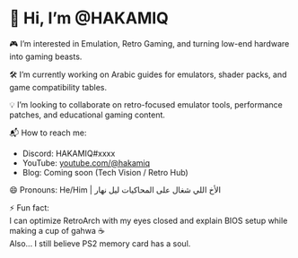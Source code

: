 # 👋 Hi, I’m @HAKAMIQ

🎮 I’m interested in Emulation, Retro Gaming, and turning low-end hardware into gaming beasts.

🛠️ I’m currently working on Arabic guides for emulators, shader packs, and game compatibility tables.

💡 I’m looking to collaborate on retro-focused emulator tools, performance patches, and educational gaming content.

📬 How to reach me:  
- Discord: HAKAMIQ#xxxx  
- YouTube: [youtube.com/@hakamiq](https://www.youtube.com/@hakamiq)  
- Blog: Coming soon (Tech Vision / Retro Hub)

😄 Pronouns: He/Him | الأخ اللي شغال على المحاكيات ليل نهار

⚡ Fun fact:  
I can optimize RetroArch with my eyes closed and explain BIOS setup while making a cup of gahwa ☕  
Also... I still believe PS2 memory card has a soul.
